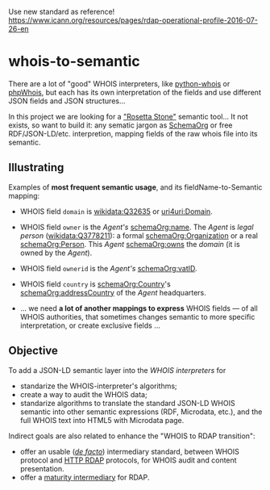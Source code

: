 Use new standard as reference!  https://www.icann.org/resources/pages/rdap-operational-profile-2016-07-26-en

# whois-to-semantic

There are a lot of "good" WHOIS interpreters, like [python-whois](https://github.com/joepie91/python-whois) or [phpWhois](https://github.com/phpWhois/phpWhois), but each has its own interpretation of the fields and use different JSON fields and JSON structures... 

In this project we are looking for a ["Rosetta Stone"](https://en.wikipedia.org/wiki/Rosetta_Stone) semantic tool... It not exists, so want to build it: any sematic jargon as [SchemaOrg](https://schema.org/) or free RDF/JSON-LD/etc. interpretion, mapping fields of the raw whois file into its semantic.  

## Illustrating

Examples of  **most frequent semantic usage**, and its fieldName-to-Semantic mapping:

* WHOIS field `domain` is [wikidata:Q32635](https://www.wikidata.org/wiki/Q32635) or [uri4uri:Domain](http://uri4uri.net/vocab.html/#Domain).
 
* WHOIS field `owner` is  the *Agent's* [schemaOrg:name](https://schema.org/name). The *Agent* is *legal person* ([wikidata:Q3778211](https://www.wikidata.org/wiki/Q3778211)): a formal [schemaOrg:Organization](https://schema.org/Organization) or a real [schemaOrg:Person](https://schema.org/Person). This *Agent* [schemaOrg:owns](https://schema.org/owns) the *domain* (it is owned by the *Agent*). 
 
* WHOIS field `ownerid` is the *Agent's*  [schemaOrg:vatID](https://schema.org/vatID).

* WHOIS field `country` is  [schemaOrg:Country](https://schema.org/Country)'s [schemaOrg:addressCountry](https://schema.org/addressCountry) of the *Agent* headquarters.

* ... we need  **a lot of another mappings to express** WHOIS fields  &mdash; of all WHOIS authorities, that sometimes changes semantic to more specific interpretation, or create exclusive fields ...

## Objective
To add a JSON-LD semantic layer into the *WHOIS interpreters* for
* standarize the WHOIS-interpreter's algorithms;
* create a way to audit the WHOIS data;
* standarize algorithms to translate the standard JSON-LD WHOIS semantic into other semantic expressions (RDF, Microdata, etc.), and the full WHOIS text into HTML5 with Microdata page.

Indirect goals are also related  to enhance the "WHOIS to RDAP transition":
* offer an usable (*[de facto](https://en.wikipedia.org/wiki/De_facto_standard)*) intermediary  standard, between WHOIS protocol and [HTTP RDAP](https://tools.ietf.org/html/rfc7480) protocols, for WHOIS audit and content presentation.  
* offer a [maturity intermediary](https://en.wikipedia.org/wiki/Capability_Maturity_Model) for RDAP.

